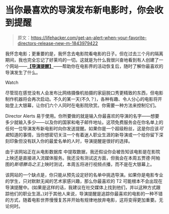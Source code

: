 # 当你最喜欢的导演发布新电影时，你会收到提醒

> 原文：<https://lifehacker.com/get-an-alert-when-your-favorite-directors-release-new-m-1843979422>

我怀念电影；更重要的是，我怀念去电影院看电影的日子。但在过去三个月的隔离期间，我也完全忘记了好莱坞的一切。这就是为什么我很兴奋地看到有人创建了一个网站——[**【导演提醒】**](https://directoralerts.website/)——帮助你在电影界的活动恢复后，随时了解你最喜欢的导演发生了什么。

Watch

尽管现在感觉没有人会发布比网络摄像机拍摄的家庭脱口秀更精致的东西，但电影制作机器将会再次启动。不久的某一天(不久？)，各种有趣、令人分心的电影将开始登上大银幕，让你们六个人同时在电影院欣赏。你需要一种方法来控制它们。

Director Alerts 易于使用。你所要做的就是输入你最喜欢的导演的名字——想要多少就输入多少——以及你的国家和电子邮件地址。这项免费服务会在你名单上的任何一位导演发布新电影时向你发送提醒。如果你是一个超级粉丝，这是你应该*可能*知道的事情，当你想密切关注一个有着迷人职业生涯的新导演或一个给你留下深刻印象但没有跃入你的最爱名单的人时，导演提醒是很好的选择。

由于该网站正在从电影数据库 中提取数据，我还假设你会被告知该电影是在影院上映还是直接进入流媒体服务。我还没有测试这方面，但我会在本周五贾德·阿帕图的*斯塔滕岛之王*上映时测试，本周五将进行视频点播，而不是在大银幕上。

该网站的一个缺点是，你只能从预先设定好的名单中挑选导演。如果你是电影专业的学生，只对默默无闻的艺术家感兴趣，那么你最喜欢的 T2 可能根本不会出现在导演提醒中。(如果是这样的话，我建议在社交媒体上找到他们，并以这种方式跟踪他们的职业生涯。)对于其他人来说，导演提醒是追踪你最喜欢的电影的一种不错的方式，随着电影世界慢慢复苏并开始有规律地放弃电影，这将变得更加重要。无论何时。